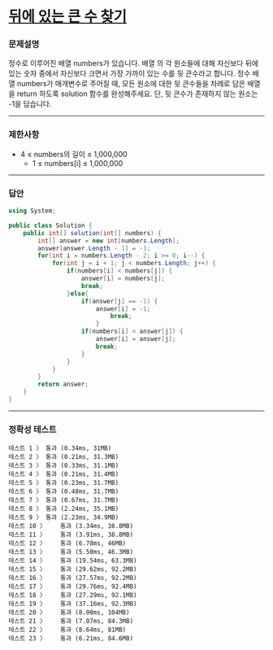 # <a href="https://school.programmers.co.kr/learn/courses/30/lessons/154539">뒤에 있는 큰 수 찾기</a>

### 문제설명

정수로 이루어진 배열 numbers가 있습니다. 배열 의 각 원소들에 대해 자신보다 뒤에 있는 숫자 중에서 자신보다 크면서 가장 가까이 있는 수를 뒷 큰수라고 합니다.
정수 배열 numbers가 매개변수로 주어질 때, 모든 원소에 대한 뒷 큰수들을 차례로 담은 배열을 return 하도록 solution 함수를 완성해주세요. 단, 뒷 큰수가 존재하지 않는 원소는 -1을 담습니다.

***

### 제한사항

 - 4 ≤ numbers의 길이 ≤ 1,000,000
   - 1 ≤ numbers[i] ≤ 1,000,000

***

### 답안
``` csharp
using System;

public class Solution {
    public int[] solution(int[] numbers) {
        int[] answer = new int[numbers.Length];
        answer[answer.Length - 1] = -1;
        for(int i = numbers.Length - 2; i >= 0; i--) {
            for(int j = i + 1; j < numbers.Length; j++) {
                if(numbers[i] < numbers[j]) {
                    answer[i] = numbers[j];
                    break;
                }else{
                    if(answer[j] == -1) {
                        answer[i] = -1;
                            break;
                        }
                    if(numbers[i] < answer[j]) {
                        answer[i] = answer[j];
                        break;
                    }
                }
            }
        }
        return answer;
    }
}
```

***

### 정확성 테스트
```
테스트 1 〉	통과 (0.34ms, 31MB)
테스트 2 〉	통과 (0.21ms, 31.3MB)
테스트 3 〉	통과 (0.33ms, 31.1MB)
테스트 4 〉	통과 (0.21ms, 31.4MB)
테스트 5 〉	통과 (0.23ms, 31.7MB)
테스트 6 〉	통과 (0.48ms, 31.7MB)
테스트 7 〉	통과 (0.67ms, 31.7MB)
테스트 8 〉	통과 (2.24ms, 35.1MB)
테스트 9 〉	통과 (2.23ms, 34.9MB)
테스트 10 〉	통과 (3.34ms, 38.8MB)
테스트 11 〉	통과 (3.91ms, 38.8MB)
테스트 12 〉	통과 (6.78ms, 46MB)
테스트 13 〉	통과 (5.50ms, 46.3MB)
테스트 14 〉	통과 (19.54ms, 63.3MB)
테스트 15 〉	통과 (29.62ms, 92.2MB)
테스트 16 〉	통과 (27.57ms, 92.2MB)
테스트 17 〉	통과 (29.76ms, 92.4MB)
테스트 18 〉	통과 (27.29ms, 92.1MB)
테스트 19 〉	통과 (37.16ms, 92.3MB)
테스트 20 〉	통과 (8.00ms, 104MB)
테스트 21 〉	통과 (7.07ms, 84.3MB)
테스트 22 〉	통과 (8.64ms, 81MB)
테스트 23 〉	통과 (6.21ms, 84.6MB)
```